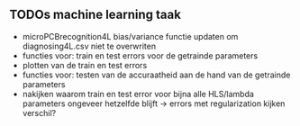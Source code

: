 ## TODOs machine learning taak
- microPCBrecognition4L bias/variance functie updaten om diagnosing4L.csv niet te overwriten
- functies voor: train en test errors voor de getrainde parameters
- plotten van de train en test errors
- functies voor: testen van de accuraatheid aan de hand van de getrainde parameters 
- nakijken waarom train en test error voor bijna alle HLS/lambda parameters ongeveer hetzelfde blijft -> errors met regularization kijken verschil?